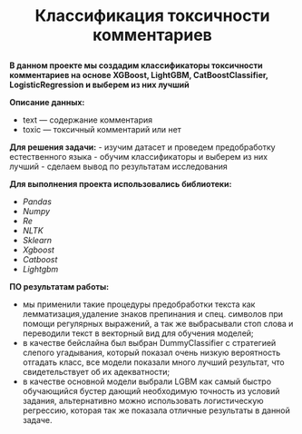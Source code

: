 # <p style="text-align: center;"> Классификация токсичности комментариев </p>

**В данном проекте мы создадим классификаторы токсичности комментариев на основе XGBoost, LightGBM, CatBoostClassifier, LogisticRegression и выберем из них лучший**

**Описание данных:**
- text — содержание комментария 
- toxic — токсичный комментарий или нет
    
**Для решения задачи:** 
    - изучим датасет и проведем предобработку естественного языка
    - обучим классификаторы и выберем из них лучший
    - сделаем вывод по результатам исследования


**Для выполнения проекта использовались библиотеки:**  
- *Pandas*  
- *Numpy*    
- *Re*  
- *NLTK*  
- *Sklearn*  
- *Xgboost*  
- *Catboost*  
- *Lightgbm*  


**ПО результатам работы:**  
- мы применили такие процедуры предобработки текста как лемматизация,удаление знаков препинания и спец. символов при помощи регулярных выражений, а так же выбрасывали стоп слова и переводили текст в векторный вид для обучения моделей;  
- в качестве бейслайна был выбран DummyClassifier с стратегией слепого угадывания, который показал очень низкую вероятность отгадать класс, все модели показали много лучший результат, что свидетельствует об их адекватности;  
- в качестве основной модели выбрали LGBM как самый быстро обучающийся бустер дающий необходимую точность из условий задания, альтернативно можно использовать логистическую регрессию, которая так же показала отличные результаты в данной задаче.
